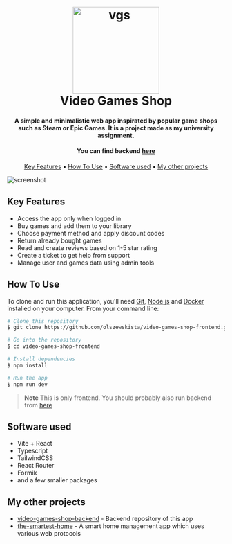 
<h1 align="center">
  <br>
  <img src="https://imgur.com/Dv30OA6.png" alt="vgs" width="200">
  <br>
  Video Games Shop
  <br>
</h1>

<h4 align="center">A simple and minimalistic web app inspirated by popular game shops such as Steam or Epic Games. It is a project made as my university assignment.</h4>

<h4 align="center">You can find backend <a href="https://github.com/olszewskista/video-games-shop-backend">here</a></h4>

<p align="center">
  <a href="#key-features">Key Features</a> •
  <a href="#how-to-use">How To Use</a> •
  <a href="#software-used">Software used</a> •
  <a href="#my-other-projects">My other projects</a>
</p>

![screenshot](https://imgur.com/CnXWGQg.png)

## Key Features

* Access the app only when logged in
* Buy games and add them to your library
* Choose payment method and apply discount codes
* Return already bought games
* Read and create reviews based on 1-5 star rating
* Create a ticket to get help from support
* Manage user and games data using admin tools

## How To Use

To clone and run this application, you'll need [Git](https://git-scm.com), [Node.js](https://nodejs.org/en/download/) and [Docker](https://www.docker.com/products/docker-desktop/) installed on your computer. From your command line:

```bash
# Clone this repository
$ git clone https://github.com/olszewskista/video-games-shop-frontend.git

# Go into the repository
$ cd video-games-shop-frontend

# Install dependencies
$ npm install

# Run the app
$ npm run dev
```
> **Note**
> This is only frontend. You should probably also run backend from [here](https://github.com/olszewskista/video-games-shop-backend)

## Software used

- Vite + React
- Typescript
- TailwindCSS
- React Router
- Formik
- and a few smaller packages

## My other projects

- [video-games-shop-backend](https://github.com/olszewskista/video-games-shop-backend) - Backend repository of this app
- [the-smartest-home](https://github.com/olszewskista/the-smartest-home) - A smart home management app which uses various web protocols
